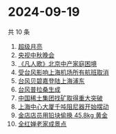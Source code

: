 # 2024-09-19

共 10 条

<!-- BEGIN -->
<!-- 最后更新时间 Thu Sep 19 2024 00:15:16 GMT+0800 (China Standard Time) -->

1. [超级月亮](https://www.zhihu.com/search?q=%E8%B6%85%E7%BA%A7%E6%9C%88%E4%BA%AE)
1. [央视中秋晚会](https://www.zhihu.com/search?q=%E5%A4%AE%E8%A7%86%E4%B8%AD%E7%A7%8B%E6%99%9A%E4%BC%9A)
1. [《凡人歌》北京中产家庭困境](https://www.zhihu.com/search?q=%E3%80%8A%E5%87%A1%E4%BA%BA%E6%AD%8C%E3%80%8B%E5%8C%97%E4%BA%AC%E4%B8%AD%E4%BA%A7%E5%AE%B6%E5%BA%AD%E5%9B%B0%E5%A2%83)
1. [受台风影响上海机场所有航班取消](https://www.zhihu.com/search?q=%E5%8F%97%E5%8F%B0%E9%A3%8E%E5%BD%B1%E5%93%8D%E4%B8%8A%E6%B5%B7%E6%9C%BA%E5%9C%BA%E6%89%80%E6%9C%89%E8%88%AA%E7%8F%AD%E5%8F%96%E6%B6%88)
1. [台风贝碧嘉登陆上海浦东](https://www.zhihu.com/search?q=%E5%8F%B0%E9%A3%8E%E8%B4%9D%E7%A2%A7%E5%98%89%E7%99%BB%E9%99%86%E4%B8%8A%E6%B5%B7%E6%B5%A6%E4%B8%9C)
1. [台风普拉桑生成](https://www.zhihu.com/search?q=%E5%8F%B0%E9%A3%8E%E6%99%AE%E6%8B%89%E6%A1%91%E7%94%9F%E6%88%90)
1. [中国稀土集团找矿取得重大突破](https://www.zhihu.com/search?q=%E4%B8%AD%E5%9B%BD%E7%A8%80%E5%9C%9F%E9%9B%86%E5%9B%A2%E6%89%BE%E7%9F%BF%E5%8F%96%E5%BE%97%E9%87%8D%E5%A4%A7%E7%AA%81%E7%A0%B4)
1. [上海中心大厦千吨阻尼器开始摆动](https://www.zhihu.com/search?q=%E4%B8%8A%E6%B5%B7%E4%B8%AD%E5%BF%83%E5%A4%A7%E5%8E%A6%E5%8D%83%E5%90%A8%E9%98%BB%E5%B0%BC%E5%99%A8%E5%BC%80%E5%A7%8B%E6%91%86%E5%8A%A8)
1. [金店店员用铅块偷换 45.8kg 黄金](https://www.zhihu.com/search?q=%E9%87%91%E5%BA%97%E5%BA%97%E5%91%98%E7%94%A8%E9%93%85%E5%9D%97%E5%81%B7%E6%8D%A2%2045.8kg%20%E9%BB%84%E9%87%91)
1. [全红婵老家成景点](https://www.zhihu.com/search?q=%E5%85%A8%E7%BA%A2%E5%A9%B5%E8%80%81%E5%AE%B6%E6%88%90%E6%99%AF%E7%82%B9)

<!-- END -->
